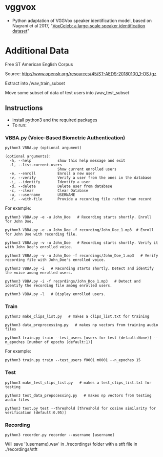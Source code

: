 # vggvox

* Python adaptation of VGGVox speaker identification model, based on Nagrani et al 2017, "[VoxCeleb: a large-scale speaker identification dataset](https://arxiv.org/pdf/1706.08612.pdf)"

# Additional Data
Free ST American English Corpus

Source: http://www.openslr.org/resources/45/ST-AEDS-20180100_1-OS.tgz

Extract into /wav_train_subset

Move some subset of data of test users into /wav_test_subset

## Instructions
* Install python3 and the required packages
* To run:


### VBBA.py (Voice-Based Biometric Authentication)
```
python3 VBBA.py (optional argument)
```
```
(optional arguments):
  -h, --help            show this help message and exit
  -l, --list-current-users
                        Show current enrolled users
  -e, --enroll          Enroll a new user
  -v, --verify          Verify a user from the ones in the database
  -i, --identify        Identify a user
  -d, --delete          Delete user from database
  -c, --clear           Clear Database
  -u, --username        USERNAME
  -f, --with-file       Provide a recording file rather than record
```
For example:
```
python3 VBBA.py -e -u John_Doe   # Recording starts shortly. Enroll for John Doe.
```
```
python3 VBBA.py -e -u John_Doe -f recording/John_Doe_1.mp3  # Enroll for John Doe with recording file.
```
```
python3 VBBA.py -v -u John_Doe   # Recording starts shortly. Verify it with John_Doe's enrolled voice.
```
```
python3 VBBA.py -v -u John_Doe -f recordings/John_Doe_1.mp3   # Verify recording file with John_Doe's enrolled voice.
```
```
python3 VBBA.py -i   # Recording starts shortly. Detect and identify the voice among enrolled users.
```
```
python3 VBBA.py -i -f recordings/John_Doe_1.mp3   # Detect and identify the recording file among enrolled users.
```
```
python3 VBBA.py -l   # Display enrolled users.
```


### Train
```
python3 make_clips_list.py   # makes a clips_list.txt for training
```
```
python3 data_preprocessing.py   # makes np vectors from training audio files
```
```
python3 train.py train --test_users [users for test (default:None)] --n_epoches [number of epochs (default:1)]
```
For example:
```
python3 train.py train --test_users f0001 m0001 --n_epoches 15
```

### Test
```
python3 make_test_clips_list.py   # makes a test_clips_list.txt for testing
```
```
python3 test_data_prepocessing.py   # makes np vectors from testing audio files
```
```
python3 test.py test --threshold [threshold for cosine similarity for verification (default:0.95)]
```

### Recording
```
python3 recorder.py recorder --username [username]
```
Will save '(username).wav' in ./recordings/ folder with a stft file in ./recordings/stft
